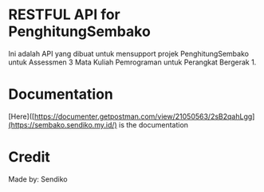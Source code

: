 # RESTFUL API for PenghitungSembako

Ini adalah API yang dibuat untuk mensupport projek PenghitungSembako untuk Assessmen 3 Mata Kuliah Pemrograman untuk Perangkat Bergerak 1.

# Documentation

[Here]([https://documenter.getpostman.com/view/21050563/2sB2qahLgg](https://sembako.sendiko.my.id/) is the documentation

# Credit

Made by: Sendiko

